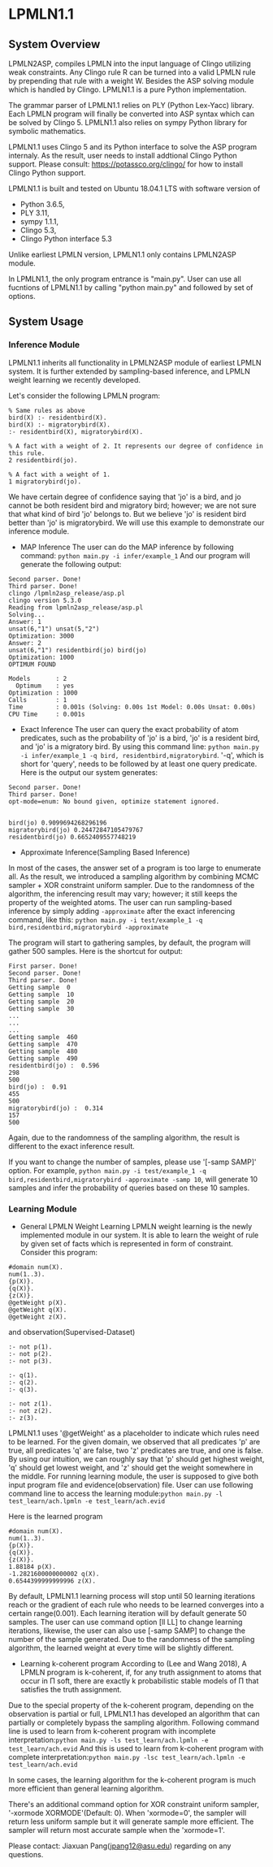 # LPMLN1.1
## System Overview
LPMLN2ASP, compiles LPMLN into the input language of Clingo utilizing weak constraints. Any Clingo rule R can be turned into a valid LPMLN rule by prepending that rule with a weight W.
Besides the ASP solving module which is handled by Clingo. LPMLN1.1 is a pure Python implementation.


The grammar parser of LPMLN1.1 relies on PLY (Python Lex-Yacc) library. Each LPMLN program will finally be converted into ASP syntax which can be solved by Clingo 5. LPMLN1.1 also relies on sympy Python library for symbolic mathematics. 

LPMLN1.1 uses Clingo 5 and its Python interface to solve the ASP program internaly. As the result, user needs to install addtional Clingo Python support. Please consult: https://potassco.org/clingo/ for how to install Clingo Python support.


LPMLN1.1 is built and tested on Ubuntu 18.04.1 LTS with software version of 
- Python 3.6.5, 
- PLY 3.11, 
- sympy 1.1.1, 
- Clingo 5.3, 
- Clingo Python interface 5.3

Unlike earliest LPMLN version, LPMLN1.1 only contains LPMLN2ASP module.

In LPMLN1.1, the only program entrance is "main.py". User can use all fucntions of LPMLN1.1 by calling "python main.py" and followed by set of options.


## System Usage
### Inference Module
LPMLN1.1 inherits all functionality in LPMLN2ASP module of earliest LPMLN system. It is further extended by sampling-based inference, and LPMLN weight learning we recently developed.

Let's consider the following LPMLN program:

```
% Same rules as above
bird(X) :- residentbird(X).
bird(X) :- migratorybird(X).
:- residentbird(X), migratorybird(X).

% A fact with a weight of 2. It represents our degree of confidence in this rule.
2 residentbird(jo).

% A fact with a weight of 1.
1 migratorybird(jo).
```
We have certain degree of confidence saying that 'jo' is a bird, and jo cannot be both resident bird and migratory bird; however; we are not sure that what kind of bird 'jo' belongs to. But we believe 'jo' is resident bird better than 'jo' is migratorybird. We will use this example to demonstrate our inference module.


- MAP Inference
The user can do the MAP inference by following command: `python main.py -i infer/example_1`
And our program will generate the following output:
```
Second parser. Done!
Third parser. Done!
clingo /lpmln2asp_release/asp.pl 
clingo version 5.3.0
Reading from lpmln2asp_release/asp.pl
Solving...
Answer: 1
unsat(6,"1") unsat(5,"2")
Optimization: 3000
Answer: 2
unsat(6,"1") residentbird(jo) bird(jo)
Optimization: 1000
OPTIMUM FOUND

Models       : 2
  Optimum    : yes
Optimization : 1000
Calls        : 1
Time         : 0.001s (Solving: 0.00s 1st Model: 0.00s Unsat: 0.00s)
CPU Time     : 0.001s
```

- Exact Inference 
The user can query the exact probability of atom predicates, such as the probability of 'jo' is a bird, 'jo' is a resident bird, and 'jo' is a migratory bird. By using this command line: `python main.py -i infer/example_1 -q bird, residentbird,migratorybird`. '-q', which is short for 'query', needs to be followed by at least one query predicate. 
Here is the output our system generates:
```
Second parser. Done!
Third parser. Done!
opt-mode=enum: No bound given, optimize statement ignored.


bird(jo) 0.9099694268296196
migratorybird(jo) 0.24472847105479767
residentbird(jo) 0.6652409557748219
```

- Approximate Inference(Sampling Based Inference)

In most of the cases, the answer set of a program is too large to enumerate all. As the result, we introduced a sampling algorithm by combining MCMC sampler + XOR constraint uniform sampler. Due to the randomness of the algorithm, the inferencing result may vary; however; it still keeps the property of the weighted atoms. 
The user can run sampling-based inference by simply adding `-approximate` after the exact inferencing command, like this: `python main.py -i test/example_1 -q bird,residentbird,migratorybird -approximate`

The program will start to gathering samples, by default, the program will gather 500 samples. Here is the shortcut for output:
```
First parser. Done!
Second parser. Done!
Third parser. Done!
Getting sample  0
Getting sample  10
Getting sample  20
Getting sample  30
...
...
...
Getting sample  460
Getting sample  470
Getting sample  480
Getting sample  490
residentbird(jo) :  0.596
298
500
bird(jo) :  0.91
455
500
migratorybird(jo) :  0.314
157
500
```
Again, due to the randomness of the sampling algorithm, the result is different to the exact inference result.

If you want to change the number of samples, please use '\[-samp SAMP\]' option. For example, `python main.py -i test/example_1 -q bird,residentbird,migratorybird -approximate -samp 10`, will generate 10 samples and infer the probability of queries based on these 10 samples.


### Learning Module
- General LPMLN Weight Learning
LPMLN weight learning is the newly implemented module in our system. It is able to learn the weight of rule by given set of facts which is represented in form of constraint. Consider this program:
```
#domain num(X).
num(1..3).
{p(X)}.
{q(X)}.
{z(X)}.
@getWeight p(X).
@getWeight q(X).
@getWeight z(X).
```

and observation(Supervised-Dataset)
```
:- not p(1).
:- not p(2).
:- not p(3).

:- q(1).
:- q(2).
:- q(3).

:- not z(1).
:- not z(2).
:- z(3).
```

LPMLN1.1 uses '@getWeight' as a placeholder to indicate which rules need to be learned.
For the given domain, we observed that all predicates 'p' are true, all predicates 'q' are false, two 'z' predicates are true, and one is false. By using our intuition, we can roughly say that 'p' should get highest weight, 'q' should get lowest weight, and 'z' should get the weight somewhere in the middle.
For running learning module, the user is supposed to give both input program file and evidence(observation) file.
User can use following command line to access the learning module:`python main.py -l test_learn/ach.lpmln -e test_learn/ach.evid`

Here is the learned program
```
#domain num(X).
num(1..3).
{p(X)}.
{q(X)}.
{z(X)}.
1.88184 p(X).
-1.2821600000000002 q(X).
0.6544399999999996 z(X).
```
By default, LPMLN1.1 learning process will stop until 50 learning iterations reach or the gradient of each rule who needs to be learned converges into a certain range(0.001). Each learning iteration will by default generate 50 samples. The user can use command option \[ll LL] to change learning iterations, likewise, the user can also use \[-samp SAMP] to change the number of the sample generated.
Due to the randomness of the sampling algorithm, the learned weight at every time will be slightly different.


- Learning k-coherent program 
According to (Lee and Wang 2018), A LPMLN program is k-coherent, if, for any truth assignment to atoms that occur in Π soft, there are exactly k probabilistic stable models of Π that satisfies the truth assignment.


Due to the special property of the k-coherent program, depending on the observation is partial or full, LPMLN1.1 has developed an algorithm that can partially or completely bypass the sampling algorithm.
Following command line is used to learn from k-coherent program with incomplete interpretation:`python main.py -ls test_learn/ach.lpmln -e test_learn/ach.evid`
And this is used to learn from k-coherent program with complete interpretation:`python main.py -lsc test_learn/ach.lpmln -e test_learn/ach.evid`

In some cases, the learning algorithm for the k-coherent program is much more efficient than general learning algorithm.

There's an additional command option for XOR constraint uniform sampler, '-xormode XORMODE'(Default: 0). When 'xormode=0', the sampler will return less uniform sample but it will generate sample more efficient. The sampler will return most accurate sample when the 'xormode=1'. 








Please contact: Jiaxuan Pang(jpang12@asu.edu) regarding on any questions.
